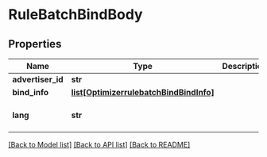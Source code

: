 # RuleBatchBindBody

## Properties
Name | Type | Description | Notes
------------ | ------------- | ------------- | -------------
**advertiser_id** | **str** |  | [required] 
**bind_info** | [**list[OptimizerrulebatchBindBindInfo]**](OptimizerrulebatchBindBindInfo.md) |  | [required] 
**lang** | **str** |  | [optional] [default to 'EN']

[[Back to Model list]](../README.md#documentation-for-models) [[Back to API list]](../README.md#documentation-for-api-endpoints) [[Back to README]](../README.md)

